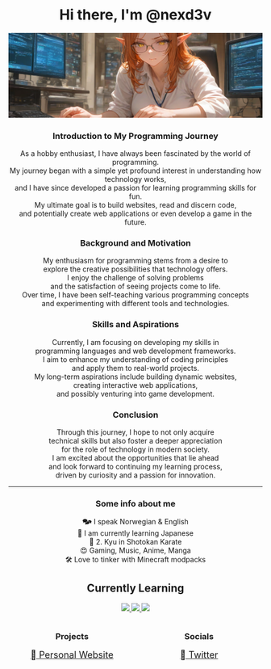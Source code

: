 <link rel="stylesheet" href="./assets/README.css" />

<h1 align="center">Hi there, I'm @nexd3v</h1>

<p>
  <img src="./assets/nexd3v_elf.png">
</p>

<h3 align="center">Introduction to My Programming Journey</h3>
<p align="center">
As a hobby enthusiast, I have always been fascinated by the world of programming.<br> My journey began with a simple yet profound interest in understanding how technology works,<br> and I have since developed a passion for learning programming skills for fun.<br> My ultimate goal is to build websites, read and discern code,<br> and potentially create web applications or even develop a game in the future.</p>

<h3 align="center">Background and Motivation</h3>
<p align="center">
My enthusiasm for programming stems from a desire to <br>explore the creative possibilities that technology offers. <br>I enjoy the challenge of solving problems<br> and the satisfaction of seeing projects come to life.<br> Over time, I have been self-teaching various programming concepts <br>and experimenting with different tools and technologies.</p>

<h3 align="center">Skills and Aspirations</h3>
<p align="center">
Currently, I am focusing on developing my skills in <br>programming languages and web development frameworks.<br> I aim to enhance my understanding of coding principles<br> and apply them to real-world projects.<br> My long-term aspirations include building dynamic websites,<br> creating interactive web applications, <br>and possibly venturing into game development.</p>

<h3 align="center">Conclusion</h3>
<p align="center">
Through this journey, I hope to not only acquire<br> technical skills but also foster a deeper appreciation<br> for the role of technology in modern society.<br> I am excited about the opportunities that lie ahead<br> and look forward to continuing my learning process, <br>driven by curiosity and a passion for innovation.</p>

---

<h3 align="center">Some info about me</h3>
<p align="center">
   🗫 I speak Norwegian & English</br>
   🎌 I am currently learning Japanese</br>
   🥋 2. Kyu in Shotokan Karate</br>
   😍 Gaming, Music, Anime, Manga</br>
   🛠️ Love to tinker with Minecraft modpacks
</p>

<h2 align="center">Currently Learning</h2>

<p align="center">
  <a href="https://www.w3schools.com/html/default.asp" title="HTML">
    <img src="https://skillicons.dev/icons?i=html" />
  </a>
  <a href="https://www.w3schools.com/css/default.asp" title="CSS">
    <img src="https://skillicons.dev/icons?i=css" />
  </a>
  <a href="https://www.w3schools.com/js/default.asp" title="JavaScript">
    <img src="https://skillicons.dev/icons?i=js" />
  </a>
</p>

<div align="center" style="display:block; width:100%;">
  <div style="width:50%; float: left; display: inline-block;">
    <h3 align="center">Projects</h3>
    <p align="center">
      <a style="font-size:18px" href="https://i.chzbgr.com/full/6070987520/hBA2B033B/soon">󰖟 Personal Website</a></br>
    </p>
  </div>
  <div style="width:50%; float: left; display: inline-block;">
    <h3 align="center">Socials</h3>
    <p align="center">
      <a style="font-size:18px" href="https://x.com/_nexd3v"> Twitter</a></br>
    </p>
  </div>
</div>

<!---
nexd3v/nexd3v is a ✨ special ✨ repository because its `README.md` (this file) appears on your GitHub profile.
You can click the Preview link to take a look at your changes.
--->
